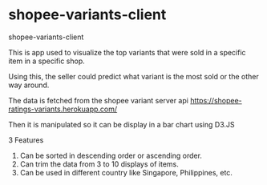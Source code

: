 # shopee-variants-client
shopee-variants-client

This is app used to visualize the top variants that were sold in a specific item in a specific shop.

Using this, the seller could predict what variant is the most sold or the other way around.

The data is fetched from the shopee variant server api https://shopee-ratings-variants.herokuapp.com/

Then it is manipulated so it can be display in a bar chart using D3.JS

3 Features
1. Can be sorted in descending order or ascending order.
2. Can trim the data from 3 to 10 displays of items.
3. Can be used in different country like Singapore, Philippines, etc.
